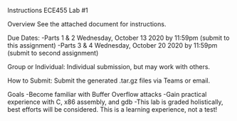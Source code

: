 Instructions
ECE455
Lab #1


Overview
See the attached document for instructions.

Due Dates: 
-Parts 1 & 2 Wednesday, October 13 2020 by 11:59pm (submit to this assignment)
-Parts 3 & 4 Wednesday, October 20 2020 by 11:59pm (submit to second assignment)

Group or Individual: Individual submission, but may work with others.

How to Submit: Submit the generated .tar.gz files via Teams or email.

Goals
-Become familiar with Buffer Overflow attacks
-Gain practical experience with C, x86 assembly, and gdb
-This lab is graded holistically, best efforts will be considered. This is a learning experience, not a test!
